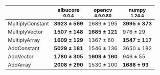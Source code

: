 |                |albucore<br><small>0.0.4</small>|opencv<br><small>4.9.0.80</small>|numpy<br><small>1.24.4</small>|
|----------------|--------------------------------|---------------------------------|------------------------------|
|MultiplyConstant|**3923 ± 569**                  |1689 ± 195                       |**3995 ± 373**                |
|MultiplyVector  |**1507 ± 148**                  |**1685 ± 121**                   |976 ± 29                      |
|MultiplyArray   |**1609 ± 129**                  |1367 ± 60                        |**1547 ± 117**                |
|AddConstant     |**5029 ± 181**                  |1546 ± 136                       |3650 ± 182                    |
|AddVector       |**1780 ± 305**                  |**1609 ± 160**                   |946 ± 55                      |
|AddArray        |**2008 ± 290**                  |1530 ± 100                       |**1688 ± 93**                 |

